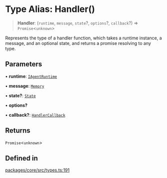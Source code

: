 # Type Alias: Handler()

> **Handler**: (`runtime`, `message`, `state`?, `options`?, `callback`?) => `Promise`\<`unknown`\>

Represents the type of a handler function, which takes a runtime instance, a message, and an optional state, and returns a promise resolving to any type.

## Parameters

• **runtime**: [`IAgentRuntime`](../interfaces/IAgentRuntime.md)

• **message**: [`Memory`](../interfaces/Memory.md)

• **state?**: [`State`](../interfaces/State.md)

• **options?**

• **callback?**: [`HandlerCallback`](HandlerCallback.md)

## Returns

`Promise`\<`unknown`\>

## Defined in

[packages/core/src/types.ts:191](https://github.com/ai16z/eliza/blob/8b230e97279ce98a641d3338cbfa78f13130c60e/packages/core/src/types.ts#L191)
